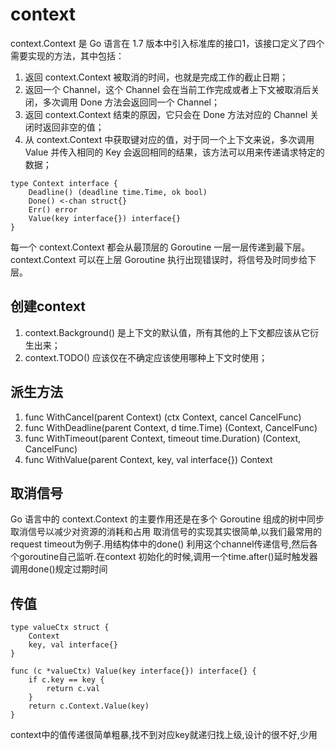 # context
context.Context 是 Go 语言在 1.7 版本中引入标准库的接口1，该接口定义了四个需要实现的方法，其中包括：
1. 返回 context.Context 被取消的时间，也就是完成工作的截止日期；
2. 返回一个 Channel，这个 Channel 会在当前工作完成或者上下文被取消后关闭，多次调用 Done 方法会返回同一个 Channel；
3. 返回 context.Context 结束的原因，它只会在 Done 方法对应的 Channel 关闭时返回非空的值；
4. 从 context.Context 中获取键对应的值，对于同一个上下文来说，多次调用 Value 并传入相同的 Key 会返回相同的结果，该方法可以用来传递请求特定的数据；

```
type Context interface {
	Deadline() (deadline time.Time, ok bool)
	Done() <-chan struct{}
	Err() error
	Value(key interface{}) interface{}
}
```

每一个 context.Context 都会从最顶层的 Goroutine 一层一层传递到最下层。context.Context 可以在上层 Goroutine 执行出现错误时，将信号及时同步给下层。

## 创建context
1. context.Background() 是上下文的默认值，所有其他的上下文都应该从它衍生出来；
2. context.TODO() 应该仅在不确定应该使用哪种上下文时使用；

## 派生方法
1. func WithCancel(parent Context) (ctx Context, cancel CancelFunc)
2. func WithDeadline(parent Context, d time.Time) (Context, CancelFunc)
3. func WithTimeout(parent Context, timeout time.Duration) (Context, CancelFunc)
4. func WithValue(parent Context, key, val interface{}) Context

## 取消信号
Go 语言中的 context.Context 的主要作用还是在多个 Goroutine 组成的树中同步取消信号以减少对资源的消耗和占用
取消信号的实现其实很简单,以我们最常用的request timeout为例子.用结构体中的done() 利用这个channel传递信号,然后各个goroutine自己监听.在context
初始化的时候,调用一个time.after()延时触发器调用done()规定过期时间

## 传值
```
type valueCtx struct {
	Context
	key, val interface{}
}

func (c *valueCtx) Value(key interface{}) interface{} {
	if c.key == key {
		return c.val
	}
	return c.Context.Value(key)
}
```
context中的值传递很简单粗暴,找不到对应key就递归找上级,设计的很不好,少用